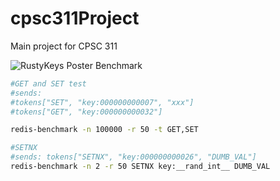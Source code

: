 # cpsc311Project
Main project for CPSC 311


![RustyKeys Poster](https://raw.githubusercontent.com/esemeniuc/rustyKeys/media/poster.gif)
Benchmark
```bash
#GET and SET test
#sends: 
#tokens["SET", "key:000000000007", "xxx"]
#tokens["GET", "key:000000000032"]

redis-benchmark -n 100000 -r 50 -t GET,SET

#SETNX
#sends: tokens["SETNX", "key:000000000026", "DUMB_VAL"]
redis-benchmark -n 2 -r 50 SETNX key:__rand_int__ DUMB_VAL
```
